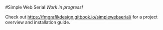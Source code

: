#Simple Web Serial
_Work in progress!_

Check out https://fmgrafikdesign.gitbook.io/simplewebserial/ for a project overview and installation guide.